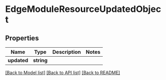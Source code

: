 # EdgeModuleResourceUpdatedObject

## Properties
Name | Type | Description | Notes
------------ | ------------- | ------------- | -------------
**updated** | **string** |  | 

[[Back to Model list]](../README.md#documentation-for-models) [[Back to API list]](../README.md#documentation-for-api-endpoints) [[Back to README]](../README.md)


